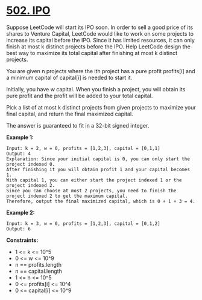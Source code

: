 # [502. IPO](https://leetcode.com/problems/ipo/description/)

Suppose LeetCode will start its IPO soon. In order to sell a good price of its shares to Venture Capital, LeetCode would like to work on some projects to increase its capital before the IPO. Since it has limited resources, it can only finish at most k distinct projects before the IPO. Help LeetCode design the best way to maximize its total capital after finishing at most k distinct projects.

You are given n projects where the ith project has a pure profit profits[i] and a minimum capital of capital[i] is needed to start it.

Initially, you have w capital. When you finish a project, you will obtain its pure profit and the profit will be added to your total capital.

Pick a list of at most k distinct projects from given projects to maximize your final capital, and return the final maximized capital.

The answer is guaranteed to fit in a 32-bit signed integer.

 

**Example 1:**
```
Input: k = 2, w = 0, profits = [1,2,3], capital = [0,1,1]
Output: 4
Explanation: Since your initial capital is 0, you can only start the project indexed 0.
After finishing it you will obtain profit 1 and your capital becomes 1.
With capital 1, you can either start the project indexed 1 or the project indexed 2.
Since you can choose at most 2 projects, you need to finish the project indexed 2 to get the maximum capital.
Therefore, output the final maximized capital, which is 0 + 1 + 3 = 4.
```
**Example 2:**
```
Input: k = 3, w = 0, profits = [1,2,3], capital = [0,1,2]
Output: 6
```

**Constraints:**

- 1 <= k <= 10^5
- 0 <= w <= 10^9
- n == profits.length
- n == capital.length
- 1 <= n <= 10^5
- 0 <= profits[i] <= 10^4
- 0 <= capital[i] <= 10^9